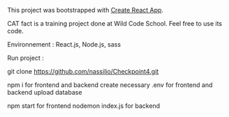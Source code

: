 This project was bootstrapped with [Create React App](https://github.com/facebook/create-react-app).

CAT fact is a training project done at Wild Code School. Feel free to use its code.


Environnement :
React.js, Node.js, sass



Run project :

git clone https://github.com/nassilio/Checkpoint4.git

npm i for frontend and backend
create necessary .env for frontend and backend
upload database

npm start for frontend
nodemon index.js for backend
